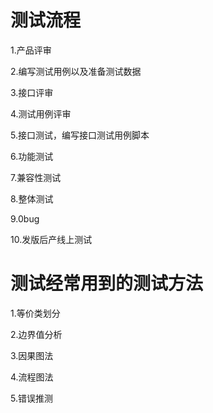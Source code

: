 # 测试流程

1.产品评审

2.编写测试用例以及准备测试数据

3.接口评审

4.测试用例评审

5.接口测试，编写接口测试用例脚本

6.功能测试

7.兼容性测试

8.整体测试

9.0bug

10.发版后产线上测试

# 测试经常用到的测试方法

1.等价类划分

2.边界值分析

3.因果图法

4.流程图法

5.错误推测


